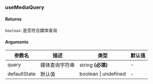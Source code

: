 ### useMediaQuery

#### Returns
`boolean`: 是否符合媒体查询

#### Arguments
|参数名|描述|类型|默认值|
|---|---|---|---|
|query|媒体查询字符串|string  **(必填)**|-|
|defaultState|默认值|boolean \| undefined |-|